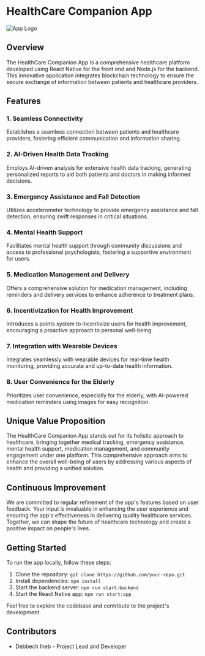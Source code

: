 # HealthCare Companion App

![App Logo](link_to_your_logo.png)

## Overview

The HealthCare Companion App is a comprehensive healthcare platform developed using React Native for the front end and Node.js for the backend. This innovative application integrates blockchain technology to ensure the secure exchange of information between patients and healthcare providers.

## Features

### 1. Seamless Connectivity

Establishes a seamless connection between patients and healthcare providers, fostering efficient communication and information sharing.

### 2. AI-Driven Health Data Tracking

Employs AI-driven analysis for extensive health data tracking, generating personalized reports to aid both patients and doctors in making informed decisions.

### 3. Emergency Assistance and Fall Detection

Utilizes accelerometer technology to provide emergency assistance and fall detection, ensuring swift responses in critical situations.

### 4. Mental Health Support

Facilitates mental health support through community discussions and access to professional psychologists, fostering a supportive environment for users.

### 5. Medication Management and Delivery

Offers a comprehensive solution for medication management, including reminders and delivery services to enhance adherence to treatment plans.

### 6. Incentivization for Health Improvement

Introduces a points system to incentivize users for health improvement, encouraging a proactive approach to personal well-being.

### 7. Integration with Wearable Devices

Integrates seamlessly with wearable devices for real-time health monitoring, providing accurate and up-to-date health information.

### 8. User Convenience for the Elderly

Prioritizes user convenience, especially for the elderly, with AI-powered medication reminders using images for easy recognition.

## Unique Value Proposition

The HealthCare Companion App stands out for its holistic approach to healthcare, bringing together medical tracking, emergency assistance, mental health support, medication management, and community engagement under one platform. This comprehensive approach aims to enhance the overall well-being of users by addressing various aspects of health and providing a unified solution.

## Continuous Improvement

We are committed to regular refinement of the app's features based on user feedback. Your input is invaluable in enhancing the user experience and ensuring the app's effectiveness in delivering quality healthcare services. Together, we can shape the future of healthcare technology and create a positive impact on people's lives.

## Getting Started

To run the app locally, follow these steps:

1. Clone the repository: `git clone https://github.com/your-repo.git`
2. Install dependencies: `npm install`
3. Start the backend server: `npm run start:backend`
4. Start the React Native app: `npm run start:app`

Feel free to explore the codebase and contribute to the project's development.

## Contributors

- Debbech Iheb - Project Lead and Developer


